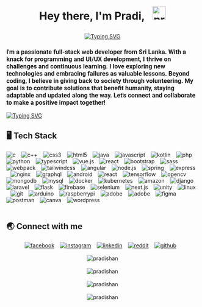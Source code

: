 <!--START_SECTION:TITLE-->

# <p align = center>Hey there, I'm **Pradi**, &ensp;<img src="https://media.giphy.com/media/hvRJCLFzcasrR4ia7z/giphy.gif" alt= "pradishan" width="35">

</p>
<!--END_SECTION:TITLE-->

</p>

<p align="center">
  <a href="https://git.io/typing-svg"><img src="https://readme-typing-svg.herokuapp.com?font=Roboto&weight=700&size=30&pause=1000&random=false&width=500&lines=Undergraduate;Full+Stack+Developer;Graphic+%26+UI%2FUX+Designer;DS+%7C+AI+%7C+ML+Enthusiast;Cybersecurity+Enthusiast" alt="Typing SVG" /></a>

<!--START_SECTION:SUBTITLE-->

### <p align = left style="font-family: Roboto;" >I'm a passionate full-stack web developer from Sri Lanka. With a knack for programming and UI/UX development, I thrive on challenges and continuous learning. I love exploring new technologies and embracing failures as valuable lessons. Beyond coding, I believe in giving back to society through volunteering. My goal is to contribute solutions that benefit humanity, staying adaptable and updated along the way. Let's connect and collaborate to make a positive impact together!</p>

<!--END_SECTION:SUBTITLE-->

<a href="https://git.io/typing-svg"><img src="https://readme-typing-svg.herokuapp.com?font=Poppins&size=15&pause=1000&color=808080&random=false&width=435&lines=Adoptability+is+the+key" alt="Typing SVG" /></a>

<!--START_SECTION:SKILL-->

## <p align = left> 🖥️ Tech Stack </p>

<div align = left>
<img src="https://img.shields.io/badge/c-%23555555.svg?style=flat-square&logo=c&logoColor=white" alt=c /> &ensp;
<img src="https://img.shields.io/badge/c++-%23f34b7d.svg?style=flat-square&logo=cplusplus&logoColor=white" alt=c++ /> &ensp;
<img src="https://img.shields.io/badge/css3-%23563d7c.svg?style=flat-square&logo=css3&logoColor=white" alt=css3 /> &ensp;
<img src="https://img.shields.io/badge/html5-%23e34c26.svg?style=flat-square&logo=html5&logoColor=white" alt=html5 /> &ensp;
<img src="https://img.shields.io/badge/java-%23b07219.svg?style=flat-square&logo=java&logoColor=white" alt=java /> &ensp;
<img src="https://img.shields.io/badge/javascript-%23f1e05a.svg?style=flat-square&logo=javascript&logoColor=white" alt=javascript /> &ensp;
<img src="https://img.shields.io/badge/kotlin-%23A97BFF.svg?style=flat-square&logo=kotlin&logoColor=white" alt=kotlin /> &ensp;
<img src="https://img.shields.io/badge/php-%234F5D95.svg?style=flat-square&logo=php&logoColor=white" alt=php /> &ensp;
<img src="https://img.shields.io/badge/python-%233572A5.svg?style=flat-square&logo=python&logoColor=white" alt=python /> &ensp;
<img src="https://img.shields.io/badge/typescript-%233178c6.svg?style=flat-square&logo=typescript&logoColor=white" alt=typescript /> &ensp;
<img src="https://img.shields.io/badge/vue.js-%2341b883.svg?style=flat-square&logo=vue.js&logoColor=white" alt=vue.js /> &ensp;
<img src="https://img.shields.io/badge/react-%2361dbfb.svg?style=flat-square&logo=react&logoColor=white" alt=react /> &ensp;
<img src="https://img.shields.io/badge/bootstrap-%23553c7b.svg?style=flat-square&logo=bootstrap&logoColor=white" alt=bootstrap /> &ensp;
<img src="https://img.shields.io/badge/sass-%23a53b70.svg?style=flat-square&logo=sass&logoColor=white" alt=sass /> &ensp;
<img src="https://img.shields.io/badge/webpack-%231c78c0.svg?style=flat-square&logo=webpack&logoColor=white" alt=webpack /> &ensp;
<img src="https://img.shields.io/badge/tailwindcss-%233fb3e0.svg?style=flat-square&logo=tailwindcss&logoColor=white" alt=tailwindcss /> &ensp;
<img src="https://img.shields.io/badge/angular-%23b52e31.svg?style=flat-square&logo=angular&logoColor=white" alt=angular /> &ensp;
<img src="https://img.shields.io/badge/node.js-%233c873a.svg?style=flat-square&logo=node.js&logoColor=white" alt=node.js /> &ensp;
<img src="https://img.shields.io/badge/spring-%2358ab49.svg?style=flat-square&logo=spring&logoColor=white" alt=spring /> &ensp;
<img src="https://img.shields.io/badge/express-%23626361.svg?style=flat-square&logo=express&logoColor=white" alt=express /> &ensp;
<img src="https://img.shields.io/badge/nginx-%23009639.svg?style=flat-square&logo=nginx&logoColor=white" alt=nginx /> &ensp;
<img src="https://img.shields.io/badge/graphql-%23e10098.svg?style=flat-square&logo=graphql&logoColor=white" alt=graphql /> &ensp;
<img src="https://img.shields.io/badge/android-%2332DE84.svg?style=flat-square&logo=android&logoColor=white" alt=android /> &ensp;
<img src="https://img.shields.io/badge/react native-%2361dbfb.svg?style=flat-square&logo=react native&logoColor=white" alt=react native /> &ensp;
<img src="https://img.shields.io/badge/tensorflow-%23FFA800.svg?style=flat-square&logo=tensorflow&logoColor=white" alt=tensorflow /> &ensp;
<img src="https://img.shields.io/badge/opencv-%233bbd2d.svg?style=flat-square&logo=opencv&logoColor=white" alt=opencv /> &ensp;
<img src="https://img.shields.io/badge/mongodb-%234db33d.svg?style=flat-square&logo=mongodb&logoColor=white" alt=mongodb /> &ensp;
<img src="https://img.shields.io/badge/mysql-%2300758f.svg?style=flat-square&logo=mysql&logoColor=white" alt=mysql /> &ensp;
<img src="https://img.shields.io/badge/docker-%23384d54.svg?style=flat-square&logo=docker&logoColor=white" alt=docker /> &ensp;
<img src="https://img.shields.io/badge/kubernetes-%23123786.svg?style=flat-square&logo=kubernetes&logoColor=white" alt=kubernetes /> &ensp;
<img src="https://img.shields.io/badge/amazon aws-%23FF9900.svg?style=flat-square&logo=amazon aws&logoColor=white" alt=amazon aws /> &ensp;
<img src="https://img.shields.io/badge/django-%23092e20.svg?style=flat-square&logo=django&logoColor=white" alt=django /> &ensp;
<img src="https://img.shields.io/badge/laravel-%23fb503b.svg?style=flat-square&logo=laravel&logoColor=white" alt=laravel /> &ensp;
<img src="https://img.shields.io/badge/flask-%23444444.svg?style=flat-square&logo=flask&logoColor=white" alt=flask /> &ensp;
<img src="https://img.shields.io/badge/firebase-%23FFA000.svg?style=flat-square&logo=firebase&logoColor=white" alt=firebase /> &ensp;
<img src="https://img.shields.io/badge/selenium-%2323a30a.svg?style=flat-square&logo=selenium&logoColor=white" alt=selenium /> &ensp;
<img src="https://img.shields.io/badge/next.js-%23262526.svg?style=flat-square&logo=next.js&logoColor=white" alt=next.js /> &ensp;
<img src="https://img.shields.io/badge/unity-%23222c37.svg?style=flat-square&logo=unity&logoColor=white" alt=unity /> &ensp;
<img src="https://img.shields.io/badge/linux-%23ffcc33.svg?style=flat-square&logo=linux&logoColor=white" alt=linux /> &ensp;
<img src="https://img.shields.io/badge/git-%23f1502f.svg?style=flat-square&logo=git&logoColor=white" alt=git /> &ensp;
<img src="https://img.shields.io/badge/arduino-%2300979C.svg?style=flat-square&logo=arduino&logoColor=white" alt=arduino /> &ensp;
<img src="https://img.shields.io/badge/raspberrypi-%23c7053d.svg?style=flat-square&logo=raspberrypi&logoColor=white" alt=raspberrypi /> &ensp;
<img src="https://img.shields.io/badge/adobe illustrator-%23bfb034.svg?style=flat-square&logo=adobe illustrator&logoColor=white" alt=adobe illustrator /> &ensp;
<img src="https://img.shields.io/badge/adobe photoshop-%2318152E.svg?style=flat-square&logo=adobe photoshop&logoColor=white" alt=adobe photoshop /> &ensp;
<img src="https://img.shields.io/badge/figma-%2300d47b.svg?style=flat-square&logo=figma&logoColor=white" alt=figma /> &ensp;
<img src="https://img.shields.io/badge/postman-%23ef5b25.svg?style=flat-square&logo=postman&logoColor=white" alt=postman /> &ensp;
<img src="https://img.shields.io/badge/canva-%236a3be4.svg?style=flat-square&logo=canva&logoColor=white" alt=canva /> &ensp;
<img src="https://img.shields.io/badge/wordpress-%233473d9.svg?style=flat-square&logo=wordpress&logoColor=white" alt=wordpress /> &ensp;
</div>
<!--END_SECTION:SKILL--><br/>

<!--START_SECTION:SOCIAL-->

## <p align = left> 🌏 Connect with me </p>

<div align = center>
<a href=https://facebook.com/pradeesharoon ><img src="https://img.shields.io/badge/facebook-pradeesharoon-%230165E1.svg?style=flat&logo=facebook&logoColor=white" 
                alt=facebook /></a> &ensp;
<a href=https://instagram.com/pradeesharoon ><img src="https://img.shields.io/badge/instagram-pradeesharoon-%23E1306C.svg?style=flat&logo=instagram&logoColor=white" 
                alt=instagram /></a> &ensp;
<a href=https://www.linkedin.com/in/pradishan ><img src="https://img.shields.io/badge/linkedin-pradishan-%230072b1.svg?style=flat&logo=linkedin&logoColor=white" 
                alt=linkedin /></a> &ensp;
<a href=https://www.reddit.com/user/pradiShroon ><img src="https://img.shields.io/badge/reddit-pradiShroon-%23FF4500.svg?style=flat&logo=reddit&logoColor=white" 
                alt=reddit /></a> &ensp;
<a href=https://github.com/Pradishan ><img src="https://img.shields.io/badge/github-Pradishan-%231c1e21.svg?style=flat&logo=github&logoColor=white" 
                alt=github /></a> &ensp;
</div>
<!--END_SECTION:SOCIAL--><br/>

<!--START_SECTION:PROFILE-VIEWS-->
<div align = "center">
    <img src = "https://komarev.com/ghpvc/?username=pradishan&color=blue&style=flat" alt = "pradishan"/> 
</div>
<!--END_SECTION:PROFILE-VIEWS--><br/>

<!--START_SECTION:README-STATS-->
<div align = "center">
    <img src = "https://github-readme-stats.vercel.app/api?username=pradishan&show_icons=true&theme=default&hide_border=false&include_all_commits=false&count_private=true" alt = "pradishan"/> 
</div>
<!--END_SECTION:README-STATS--><br/>

<!--START_SECTION:README-STATS-LANGUAGES-->
<div align = "center">
    <img src = "https://github-readme-stats.vercel.app/api/top-langs/?username=pradishan&langs_count=8&layout=compact&theme=default&hide_border=false" alt = "pradishan"/> 
</div>
<!--END_SECTION:README-STATS-LANGUAGES--><br/>

<!--START_SECTION:STREAK-STATS-->
<div align = "center">
    <img src = "https://streak-stats.demolab.com/?user=pradishan&theme=default&hide_border=false" alt = "pradishan"/> 
</div>
<!--END_SECTION:STREAK-STATS--><br/>
